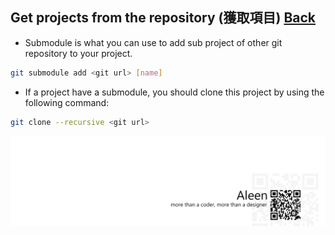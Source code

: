 ## Get projects from the repository (獲取項目)	[Back](./../git.md)

- Submodule is what you can use to add sub project of other git repository to your project.

```bash
git submodule add <git url> [name]
```

- If a project have a submodule, you should clone this project by using the following command:

```bash
git clone --recursive <git url>
```

<a href="http://aleen42.github.io/" target="_blank" ><img src="./../../pic/tail.gif"></a>
